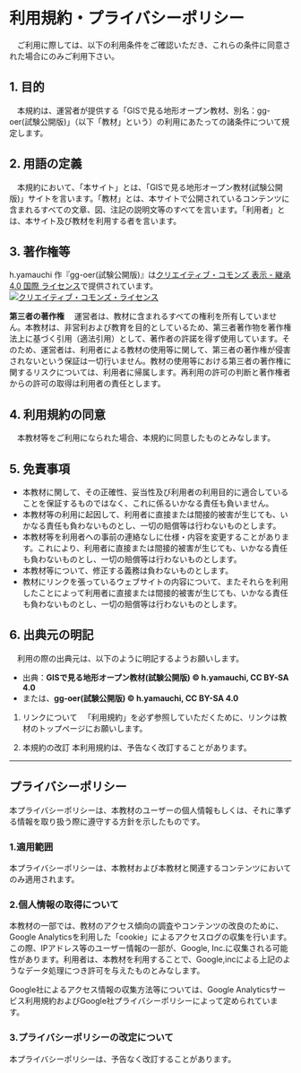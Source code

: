 # 利用規約・プライバシーポリシー

　ご利用に際しては、以下の利用条件をご確認いただき、これらの条件に同意された場合にのみご利用下さい。

## 1. 目的
　本規約は、運営者が提供する「GISで見る地形オープン教材、別名：gg-oer(試験公開版)」（以下「教材」という）の利用にあたっての諸条件について規定します。

## 2. 用語の定義
　本規約において、「本サイト」とは、「GISで見る地形オープン教材(試験公開版)」サイトを言います。「教材」とは、本サイトで公開されているコンテンツに含まれるすべての文章、図、注記の説明文等のすべてを言います。「利用者」とは、本サイト及び教材を利用する者を言います。

## 3. 著作権等
<span xmlns:cc="http://creativecommons.org/ns#" property="cc:attributionName">h.yamauchi</span> 作『<span xmlns:dct="http://purl.org/dc/terms/" property="dct:title">gg-oer(試験公開版)</span>』は<a rel="license" href="http://creativecommons.org/licenses/by-sa/4.0/">クリエイティブ・コモンズ 表示 - 継承 4.0 国際 ライセンス</a>で提供されています。</br>
<a rel="license" href="http://creativecommons.org/licenses/by-sa/4.0/"><img alt="クリエイティブ・コモンズ・ライセンス" style="border-width:0" src="https://i.creativecommons.org/l/by-sa/4.0/88x31.png" /></a>

**第三者の著作権**
　運営者は、教材に含まれるすべての権利を所有していません。本教材は、非営利および教育を目的としているため、第三者著作物を著作権法上に基づく引用（適法引用）として、著作者の許諾を得ず使用しています。そのため、運営者は、利用者による教材の使用等に関して、第三者の著作権が侵害されないという保証は一切行いません。教材の使用等における第三者の著作権に関するリスクについては、利用者に帰属します。再利用の許可の判断と著作権者からの許可の取得は利用者の責任とします。


## 4. 利用規約の同意
　本教材等をご利用になられた場合、本規約に同意したものとみなします。

## 5. 免責事項
* 本教材に関して、その正確性、妥当性及び利用者の利用目的に適合していることを保証するものではなく、これに係るいかなる責任も負いません。
* 本教材等の利用に起因して、利用者に直接または間接的被害が生じても、いかなる責任も負わないものとし、一切の賠償等は行わないものとします。
* 本教材等を利用者への事前の連絡なしに仕様・内容を変更することがあります。これにより、利用者に直接または間接的被害が生じても、いかなる責任も負わないものとし、一切の賠償等は行わないものとします。
* 本教材等について、修正する義務は負わないものとします。
* 教材にリンクを張っているウェブサイトの内容について、またそれらを利用したことによって利用者に直接または間接的被害が生じても、いかなる責任も負わないものとし、一切の賠償等は行わないものとします。

## 6. 出典元の明記
　利用の際の出典元は、以下のように明記するようお願いします。

- 出典：**GISで見る地形オープン教材(試験公開版) © h.yamauchi, CC BY-SA 4.0**
- または、**gg-oer(試験公開版) © h.yamauchi, CC BY-SA 4.0**

1. リンクについて
　「利用規約」を必ず参照していただくために、リンクは教材のトップページにお願いします。

2. 本規約の改訂 本利用規約は、予告なく改訂することがあります。

---------------

## プライバシーポリシー
本プライバシーポリシーは、本教材のユーザーの個人情報もしくは、それに準ずる情報を取り扱う際に遵守する方針を示したものです。

### 1.適用範囲
本プライバシーポリシーは、本教材および本教材と関連するコンテンツにおいてのみ適用されます。

### 2.個人情報の取得について
本教材の一部では、教材のアクセス傾向の調査やコンテンツの改良のために、Google Analyticsを利用した「cookie」によるアクセスログの収集を行います。この際、IPアドレス等のユーザー情報の一部が、Google, Inc.に収集される可能性があります。利用者は、本教材を利用することで、Google,incによる上記のようなデータ処理につき許可を与えたものとみなします。

Google社によるアクセス情報の収集方法等については、Google Analyticsサービス利用規約およびGoogle社プライバシーポリシーによって定められています。

### 3.プライバシーポリシーの改定について
本プライバシーポリシーは、予告なく改訂することがあります。
